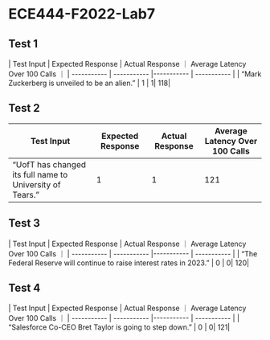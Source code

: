 # ECE444-F2022-Lab7 
## Test 1
| Test Input      | Expected Response | Actual Response ｜ Average Latency Over 100 Calls ｜
| ----------- | ----------- |----------- | ----------- |
| “Mark Zuckerberg is unveiled to be an alien.”     | 1     |   1| 118|

## Test 2
| Test Input                                                | Expected Response | Actual Response | Average Latency Over 100 Calls |
| --------------------------------------------------------- | ----------------- |-----------------| ------------------------------ |
| “UofT has changed its full name to University of Tears.”  | 1                 |   1             | 121                            |

## Test 3
| Test Input      | Expected Response | Actual Response ｜ Average Latency Over 100 Calls ｜
| ----------- | ----------- |----------- | ----------- |
| “The Federal Reserve will continue to raise interest rates in 2023.”   | 0     |   0| 120|

## Test 4
| Test Input      | Expected Response | Actual Response ｜ Average Latency Over 100 Calls ｜
| ----------- | ----------- |----------- | ----------- |
| “Salesforce Co-CEO Bret Taylor is going to step down.”   | 0    |   0| 121|



